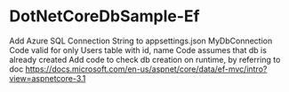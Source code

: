 # DotNetCoreDbSample-Ef


Add Azure SQL Connection String to appsettings.json MyDbConnection
Code valid for only Users table with id, name
Code assumes that db is already created
Add code to check db creation on runtime, by referring to doc https://docs.microsoft.com/en-us/aspnet/core/data/ef-mvc/intro?view=aspnetcore-3.1
